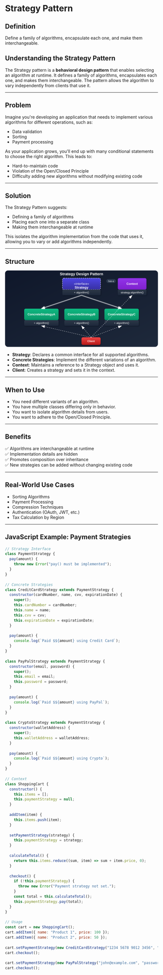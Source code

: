 # Strategy Pattern

## Definition
Define a family of algorithms, encapsulate each one, and make them interchangeable.

## Understanding the Strategy Pattern
The Strategy pattern is a **behavioral design pattern** that enables selecting an algorithm at runtime. It defines a family of algorithms, encapsulates each one, and makes them interchangeable. The pattern allows the algorithm to vary independently from clients that use it.

---

## Problem
Imagine you're developing an application that needs to implement various algorithms for different operations, such as:

- Data validation
- Sorting
- Payment processing

As your application grows, you'll end up with many conditional statements to choose the right algorithm. This leads to:

- Hard-to-maintain code
- Violation of the Open/Closed Principle
- Difficulty adding new algorithms without modifying existing code

---

## Solution
The Strategy Pattern suggests:

- Defining a family of algorithms
- Placing each one into a separate class
- Making them interchangeable at runtime

This isolates the algorithm implementation from the code that uses it, allowing you to vary or add algorithms independently.

---

## Structure

<img src="./strategy-pattern.svg" alt="strategy image">

- **Strategy**: Declares a common interface for all supported algorithms.
- **Concrete Strategies**: Implement the different variations of an algorithm.
- **Context**: Maintains a reference to a Strategy object and uses it.
- **Client**: Creates a strategy and sets it in the context.

---

## When to Use

- You need different variants of an algorithm.
- You have multiple classes differing only in behavior.
- You want to isolate algorithm details from users.
- You want to adhere to the Open/Closed Principle.

---

## Benefits

✅ Algorithms are interchangeable at runtime  
✅ Implementation details are hidden  
✅ Promotes composition over inheritance  
✅ New strategies can be added without changing existing code

---

## Real-World Use Cases

- Sorting Algorithms  
- Payment Processing  
- Compression Techniques  
- Authentication (OAuth, JWT, etc.)  
- Tax Calculation by Region  

---

## JavaScript Example: Payment Strategies

```js
// Strategy Interface
class PaymentStrategy {
  pay(amount) {
    throw new Error("pay() must be implemented");
  }
}

// Concrete Strategies
class CreditCardStrategy extends PaymentStrategy {
  constructor(cardNumber, name, cvv, expirationDate) {
    super();
    this.cardNumber = cardNumber;
    this.name = name;
    this.cvv = cvv;
    this.expirationDate = expirationDate;
  }

  pay(amount) {
    console.log(`Paid $${amount} using Credit Card`);
  }
}

class PayPalStrategy extends PaymentStrategy {
  constructor(email, password) {
    super();
    this.email = email;
    this.password = password;
  }

  pay(amount) {
    console.log(`Paid $${amount} using PayPal`);
  }
}

class CryptoStrategy extends PaymentStrategy {
  constructor(walletAddress) {
    super();
    this.walletAddress = walletAddress;
  }

  pay(amount) {
    console.log(`Paid $${amount} using Crypto`);
  }
}

// Context
class ShoppingCart {
  constructor() {
    this.items = [];
    this.paymentStrategy = null;
  }

  addItem(item) {
    this.items.push(item);
  }

  setPaymentStrategy(strategy) {
    this.paymentStrategy = strategy;
  }

  calculateTotal() {
    return this.items.reduce((sum, item) => sum + item.price, 0);
  }

  checkout() {
    if (!this.paymentStrategy) {
      throw new Error("Payment strategy not set.");
    }
    const total = this.calculateTotal();
    this.paymentStrategy.pay(total);
  }
}

// Usage
const cart = new ShoppingCart();
cart.addItem({ name: "Product 1", price: 100 });
cart.addItem({ name: "Product 2", price: 50 });

cart.setPaymentStrategy(new CreditCardStrategy("1234 5678 9012 3456", "John Doe", "123", "12/25"));
cart.checkout();

cart.setPaymentStrategy(new PayPalStrategy("john@example.com", "password123"));
cart.checkout();

